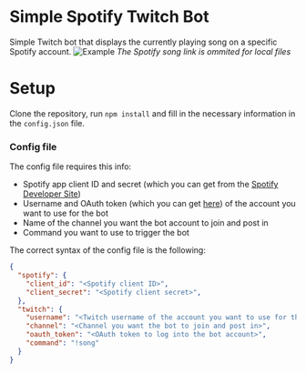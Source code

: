 # Simple Spotify Twitch Bot
Simple Twitch bot that displays the currently playing song on a specific Spotify account.
![Example](https://i.imgur.com/Dst1zrb.png)
*The Spotify song link is ommited for local files*

# Setup
Clone the repository, run `npm install` and fill in the necessary information in the `config.json` file.

### Config file
The config file requires this info:
* Spotify app client ID and secret (which you can get from the [Spotify Developer Site](https://developer.spotify.com/))
* Username and OAuth token (which you can get [here](https://twitchapps.com/tmi/)) of the account you want to use for the bot
* Name of the channel you want the bot account to join and post in
* Command you want to use to trigger the bot

The correct syntax of the config file is the following:
```json
{
  "spotify": {
    "client_id": "<Spotify client ID>",
    "client_secret": "<Spotify client secret>",
  },
  "twitch": {
    "username": "<Twitch username of the account you want to use for the bot>",
    "channel": "<Channel you want the bot to join and post in>",
    "oauth_token": "<OAuth token to log into the bot account>",
    "command": "!song"
  }
}
```